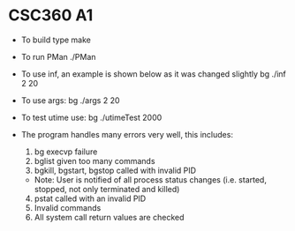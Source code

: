 # CSC360 A1

- To build type 
    make

- To run PMan
    ./PMan

- To use inf, an example is shown below as it was changed slightly
    bg ./inf 2 20

- To use args:
    bg ./args 2 20

- To test utime use:
    bg ./utimeTest 2000

- The program handles many errors very well, this includes:

    1. bg execvp failure
    2. bglist given too many commands 
    3. bgkill, bgstart, bgstop called with invalid PID
    - Note: User is notified of all process status changes (i.e. started, stopped, not only terminated and killed)
    4. pstat called with an invalid PID
    5. Invalid commands
    6. All system call return values are checked